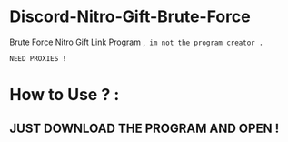 # Discord-Nitro-Gift-Brute-Force
Brute Force Nitro Gift Link Program ,` im not the program creator .`
```
NEED PROXIES !
```


# How to Use ? :
JUST DOWNLOAD THE PROGRAM AND OPEN !
---------------------
